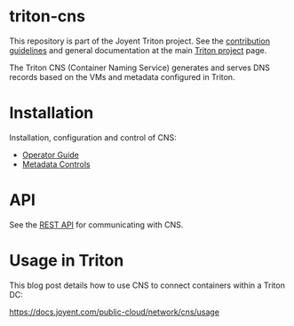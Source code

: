 <!--
    This Source Code Form is subject to the terms of the Mozilla Public
    License, v. 2.0. If a copy of the MPL was not distributed with this
    file, You can obtain one at http://mozilla.org/MPL/2.0/.
-->

<!--
    Copyright 2019 Joyent, Inc.
    Copyright 2022 MNX Cloud, Inc.
-->

# triton-cns

This repository is part of the Joyent Triton project. See the [contribution
guidelines](https://github.com/TritonDataCenter/triton/blob/master/CONTRIBUTING.md)
and general documentation at the main
[Triton project](https://github.com/TritonDataCenter/triton) page.

The Triton CNS (Container Naming Service) generates and serves DNS records
based on the VMs and metadata configured in Triton.

# Installation

Installation, configuration and control of CNS:

* [Operator Guide](docs/operator-guide.md)
* [Metadata Controls](docs/metadata.md)

# API

See the [REST API](docs/index.md) for communicating with CNS.

# Usage in Triton

This blog post details how to use CNS to connect containers within a Triton DC:

<https://docs.joyent.com/public-cloud/network/cns/usage>
